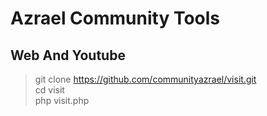 # Azrael Community Tools
## Web And Youtube

> git clone https://github.com/communityazrael/visit.git <br>
> cd visit <br>
> php visit.php
